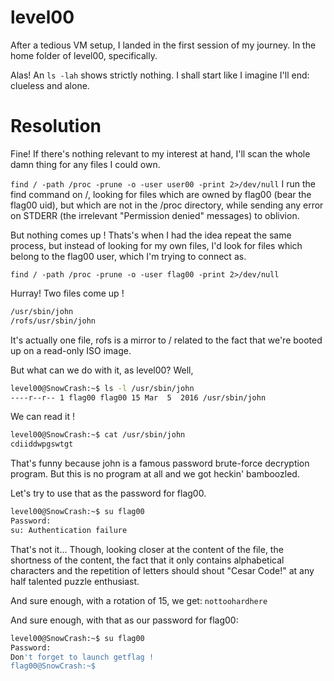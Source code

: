 # level00
After a tedious VM setup, I landed in the first session of my journey.
In the home folder of level00, specifically.

Alas! An `ls -lah` shows strictly nothing. I shall start like I imagine I'll end: clueless and alone.

# Resolution
Fine! If there's nothing relevant to my interest at hand, I'll scan the whole damn thing for any files I could own.

`find / -path /proc -prune -o -user user00 -print 2>/dev/null`
I run the find command on /, looking for files which are owned by flag00 (bear the flag00 uid), but which are not in the /proc directory, while sending any error on STDERR (the irrelevant "Permission denied" messages) to oblivion.

But nothing comes up !
Thats's when I had the idea repeat the same process, but instead of looking for my own files, I'd look for files which belong to the flag00 user, which I'm trying to connect as.

`find / -path /proc -prune -o -user flag00 -print 2>/dev/null`

Hurray!
Two files come up !
```sh
/usr/sbin/john
/rofs/usr/sbin/john
```
It's actually one file, rofs is a mirror to / related to the fact that we're booted up on a read-only ISO image.

But what can we do with it, as level00?
Well,
```sh
level00@SnowCrash:~$ ls -l /usr/sbin/john 
----r--r-- 1 flag00 flag00 15 Mar  5  2016 /usr/sbin/john
```
We can read it !

```sh
level00@SnowCrash:~$ cat /usr/sbin/john 
cdiiddwpgswtgt

```

That's funny because john is a famous password brute-force decryption program.
But this is no program at all and we got heckin' bamboozled.

Let's try to use that as the password for flag00.
```sh
level00@SnowCrash:~$ su flag00
Password: 
su: Authentication failure
```

That's not it...
Though, looking closer at the content of the file, the shortness of the content, the fact that it only contains alphabetical characters and the repetition of letters should shout "Cesar Code!" at any half talented puzzle enthusiast.

And sure enough, with a rotation of 15, we get:
`nottoohardhere`

And sure enough, with that as our password for flag00:
```sh
level00@SnowCrash:~$ su flag00
Password: 
Don't forget to launch getflag !
flag00@SnowCrash:~$ 
``` 